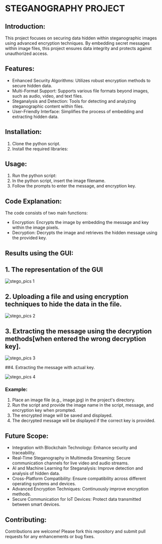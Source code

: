 
# STEGANOGRAPHY PROJECT

## Introduction:
This project focuses on securing data hidden within steganographic images using advanced encryption techniques. By embedding secret messages within image files, this project ensures data integrity and protects against unauthorized access.


## Features:

*  Enhanced Security Algorithms: Utilizes robust encryption methods to secure hidden data.
*	Multi-Format Support: Supports various file formats beyond images, such as audio, video, and text files.
*	Steganalysis and Detection: Tools for detecting and analyzing steganographic content within files.
*	User-Friendly Interface: Simplifies the process of embedding and extracting hidden data.


## Installation:

1.	Clone the python script.
2.	Install the required libraries:


## Usage:

1.	Run the python script:
2.	In the python script, insert the image filename.
3.	Follow the prompts to enter the message, and encryption key.


## Code Explanation:

The code consists of two main functions:
*	Encryption: Encrypts the image by embedding the message and key within the image pixels.
*	Decryption: Decrypts the image and retrieves the hidden message using the provided key.

## Results using the GUI:
## 1. The representation of the GUI

   ![stego_pics 1](https://github.com/user-attachments/assets/e85b65f0-b109-4e5e-9d63-b4400136acce)

## 2. Uploading a file and using encryption techniques to hide the data in the file.

   ![stego_pics 2](https://github.com/user-attachments/assets/44ae7b24-dc97-4e22-9aa6-5485dd8a9990)

## 3. Extracting the message using the decryption methods[when entered the wrong decryption key].
   
   ![stego_pics 3](https://github.com/user-attachments/assets/cae27137-8e07-43e9-abe1-429452e515bf)

##4. Extracting the message with actual key.
   
   ![stego_pics 4](https://github.com/user-attachments/assets/02a4cfe7-57dd-4b11-97e6-33374ee38927)


### Example:

1.	Place an image file (e.g., image.jpg) in the project's directory.
2.	Run the script and provide the image name in the script, message, and encryption key when prompted.
3.	The encrypted image will be saved and displayed.
4.	The decrypted message will be displayed if the correct key is provided.


## Future Scope:


*	Integration with Blockchain Technology: Enhance security and traceability.
*	Real-Time Steganography in Multimedia Streaming: Secure communication channels for live video and audio streams.
*	AI and Machine Learning for Steganalysis: Improve detection and analysis of hidden data.
*	Cross-Platform Compatibility: Ensure compatibility across different operating systems and devices.
*	Advanced Encryption Techniques: Continuously improve encryption methods.
*	Secure Communication for IoT Devices: Protect data transmitted between smart devices.


## Contributing:
Contributions are welcome! Please fork this repository and submit pull requests for any enhancements or bug fixes.


